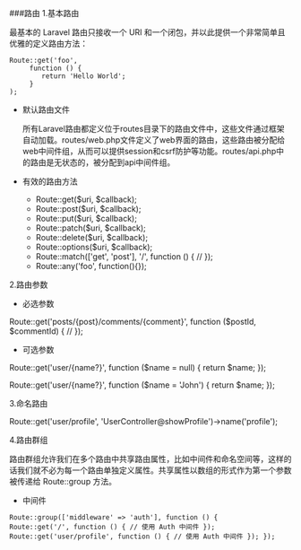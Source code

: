 ###路由
1.基本路由

最基本的 Laravel 路由只接收一个 URI 和一个闭包，并以此提供一个非常简单且优雅的定义路由方法：

```
Route::get('foo',
     function () { 
        return 'Hello World';
     }
);
```
* 默认路由文件
    
    所有Laravel路由都定义位于routes目录下的路由文件中，这些文件通过框架自动加载。routes/web.php文件定义了web界面的路由，这些路由被分配给web中间件组，从而可以提供session和csrf防护等功能。routes/api.php中的路由是无状态的，被分配到api中间件组。

* 有效的路由方法
    * Route::get($uri, $callback);
    * Route::post($uri, $callback);
    * Route::put($uri, $callback); 
    * Route::patch($uri, $callback);
    * Route::delete($uri, $callback);
    * Route::options($uri, $callback);
    * Route::match(['get', 'post'], '/', function () { // });  
    * Route::any('foo', function(){});

2.路由参数
* 必选参数



 Route::get('posts/{post}/comments/{comment}', function ($postId, $commentId) { // });

* 可选参数

 Route::get('user/{name?}', function ($name = null) { return $name; });

 Route::get('user/{name?}', function ($name = 'John') { return $name; });

3.命名路由

Route::get('user/profile', 'UserController@showProfile')->name('profile');

4.路由群组

路由群组允许我们在多个路由中共享路由属性，比如中间件和命名空间等，这样的话我们就不必为每一个路由单独定义属性。共享属性以数组的形式作为第一个参数被传递给 Route::group 方法。
* 中间件

```
Route::group(['middleware' => 'auth'], function () {      Route::get('/', function () { // 使用 Auth 中间件 }); Route::get('user/profile', function () { // 使用 Auth 中间件 }); });
```

    





                                                                              

